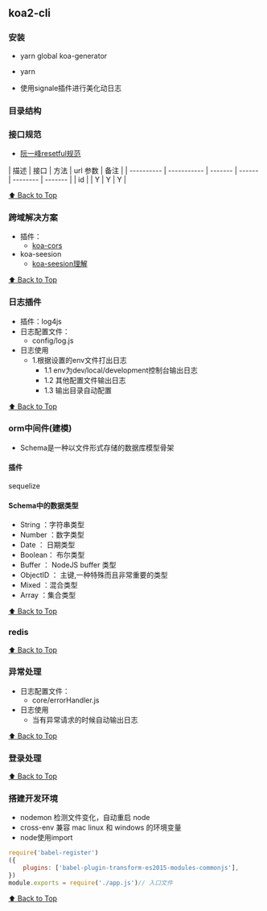 ## koa2-cli

### 安装
- yarn global koa-generator

- yarn

* 使用signale插件进行美化动日志


### 目录结构


### 接口规范
- [阮一峰resetful规范](http://www.ruanyifeng.com/blog/2014/05/restful_api.html)


| 描述 | 接口  | 方法 | url 参数 | 备注 |
| ---------- | ----------- | ------- | ------ | -------- | ------- |
| id | | Y | Y   | Y   |


[⬆ Back to Top](#目录结构)

### 跨域解决方案

- 插件： 
   - [koa-cors](https://www.npmjs.com/package/koa-cors)
- koa-seesion
   - [koa-seesion理解](https://github.com/iNuanfeng/blog/issues/1)

[⬆ Back to Top](#目录结构)

### 日志插件

- 插件：log4js
- 日志配置文件：
   - config/log.js
- 日志使用
   - 1.根据设置的env文件打出日志
      - 1.1 env为dev/local/development控制台输出日志
      - 1.2 其他配置文件输出日志
      - 1.3 输出目录自动配置

[⬆ Back to Top](#目录结构)

### orm中间件(建模)

* Schema是一种以文件形式存储的数据库模型骨架
#### 插件
   sequelize
####  Schema中的数据类型
- String ：字符串类型
- Number ：数字类型
- Date ： 日期类型
- Boolean： 布尔类型
- Buffer ： NodeJS buffer 类型
- ObjectID ： 主键,一种特殊而且非常重要的类型
- Mixed ：混合类型
- Array ：集合类型

[⬆ Back to Top](#目录结构)

### redis

[⬆ Back to Top](#目录结构)

### 异常处理
- 日志配置文件：
   - core/errorHandler.js
- 日志使用
   - 当有异常请求的时候自动输出日志

[⬆ Back to Top](#目录结构)

### 登录处理

[⬆ Back to Top](#目录结构)

### 搭建开发环境
- nodemon 检测文件变化，自动重启 node
- cross-env 兼容 mac linux 和 windows 的环境变量
- node使用import
``` js
require('babel-register')
({
    plugins: ['babel-plugin-transform-es2015-modules-commonjs'],
})
module.exports = require('./app.js')// 入口文件
```
[⬆ Back to Top](#目录结构)